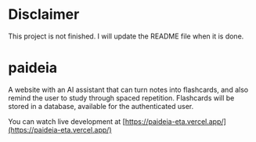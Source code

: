 # Disclaimer

This project is not finished. I will update the README file when it is done.

# paideia

A website with an AI assistant that can turn notes into flashcards, and also remind the user to study through spaced repetition.
Flashcards will be stored in a database, available for the authenticated user. 

You can watch live development at [https://paideia-eta.vercel.app/](https://paideia-eta.vercel.app/)
